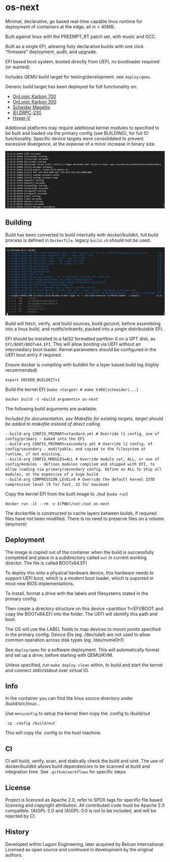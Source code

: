 <!--
SPDX-FileCopyrightText: 2021 Belcan Advanced Solutions
SPDX-FileCopyrightText: 2021 Kaelan Thijs Fouwels <kaelan.thijs@fouwels.com>

SPDX-License-Identifier: Apache-2.0
-->

# os-next

Minimal, declarative, go based real-time capable linux runtime for deployment of containers at the edge, all in < 40MB.

Built against linux with the PREEMPT_RT patch set, with muslc and GCC.

Built as a single EFI, allowing fully declarative builds with one click "firmware" deployment, audit, and upgrade.

EFI based boot system, booted directly from UEFI, no bootloader required (or wanted).

Includes QEMU build target for testing/development. see `deploy/qemu`.

Generic build target has been deployed for full functionality on:
- [OnLogic Karbon 700](https://www.onlogic.com/k300/)
- [OnLogic Karbon 300](https://www.onlogic.com/k700/)
- [Scheider Magellis](https://www.se.com/uk/en/product/HMIBMUSI29D2801/modular-box-pc-hmibm-universal-ssd-dc-windows-10-2-slots/)
- [IEI DRPC-230](https://www.ieiworld.com/en/product/model.php?II=714)
- [Hyper-V](https://docs.microsoft.com/en-us/virtualization/hyper-v-on-windows/about/)

Additional platforms may require additional kernel modules to specified to be built and loaded via the primary config (see BUILDING), for full IO functionality. Specific device targets were consolidated to prevent excessive divergence, at the expense of a minor increase in binary size.

![init](./docs/img/init.png "Init")

## Building

Build has been converted to build internally with docker/buildkit, full build process is defined in `Dockerfile`. legacy `build.sh` should not be used.

![buildkit build](./docs/img/buildkit.png "Buildkit")

Build will fetch, verify, and build sources, build go/uinit, before assembling into a linux build, and rootfs/initramfs, packed into a single distributable EFI.

EFI should be installed to a fat32 formatted partition 0 on a GPT disk, as `EFI/BOOT/BOOTx64.EFI`. This will allow booting via UEFI without an intermediary boot loader. Kernel parameters should be configured in the UEFI boot entry if required.

Ensure docker is compiling with buildkit for a layer based build log (highly recommended)

    export DOCKER_BUILDKIT=1 

Build the kernel EFI (`make <target> # make k300|schneider|...`)

    docker build -t <build arguments> os-next

The following build arguments are available.

_Included for documentation, see Makefile for existing targets, target should be added to makefile instead of direct calling_

    --build-arg CONFIG_PRIMARY=standard.yml # Override l1 config, one of config/primary - baked into the EFI
    --build-arg CONFIG_PRIMARY=secondary.yml # Override l2 config, of config/secondary - modifyable, and copied to the filesystem at runtime, if not existing.
    --build-arg CONFIG_MODULES=ALL # Override module set, ALL, or one of config/modules - defines modules compiled and shipped with EFI, to allow loading via primary/secondary config. Define as ALL to ship all modules, at the expensive of a huge build
    --build-arg COMPRESSION_LEVEL=9 # Override the default kernel ZSTD compression level (9 for fast, 22 for maximum)

Copy the kernel EFI from the built image to ./out (`make run`)

    docker run -it --rm -v $(PWD)/out:/out os-next

The dockerfile is constructed to cache layers between builds, if required files have not been modified. There is no need to preserve files on a volume (anymore)

## Deployment

The image is copied out of the container when the build is successfully completed and place in a subdirectory called `out` in current working director. The file is called BOOTx64.EFI

To deploy this onto a physical hardware device, this hardware needs to support UEFI boot, which is a modern boot loader, which is suported in most new BIOS implementaitons. 

To install, format a drive with the labels and filesystems stated in the primary config.

Then create a directory structure on this device <partition 1>/EFI/BOOT and copy the BOOTx64.EFI into the folder. The UEFI will identify this path and boot.

The OS will use the LABEL fields to map devices to mount points specified in the primary config. Device IDs (eg. /dev/sda1) are not used to allow common operation across disk types (eg. /dev/nvme0n1) 

See `deploy/qemu` for a software deployment. This will automatically format and set up a drive, before starting with QEMU/KVM.

Unless specified, run `make deploy-clean` within, to build and start the kernel and connect stdin/stdout over virtual IO.

## Info

In the container you can find the linux source directory under /build/src/linux... 

Use `menuconfig` to setup the kernel then copy the .config to /build/out 

    `cp .config /build/out`

This will copy the .config to the host machine.

## CI
CI will build, verify, scan, and statically check the build and uinit. The use of docker/buildkit allows build dependencies to be scanned at build and integration time. See `.github/workflows` for specific steps.

## License
Project is licenced as Apache 2.0, refer to SPDX tags for specific file based licensing and copyright attribution. All contributed code must be Apache 2.0 compatible. (A)GPL-2.0 and (A)GPL-3.0 is not to be included, and will be rejected by CI.

## History
Developed within Lagoni Engineering, later acquired by Belcan International. Licensed as open source and continued in development by the original authors.
